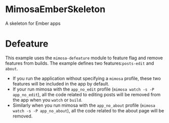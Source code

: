 MimosaEmberSkeleton
===================

A skeleton for Ember apps

Defeature
=========

This example uses the `mimosa-defeature` module to feature flag and remove features from builds. The example defines two features:`posts-edit` and `about`.

- If you run the application without specifying a `mimosa` profile, these two features will be included in the app by default. 
- If your run mimosa with the `app_no_edit` profile (`mimosa watch -s -P app_no_edit`), all the code related to editing posts will be removed from the app when you `watch` or `build`. 
- Similarly when you run mimosa with the `app_no_about` profile (`mimosa watch -s -P app_no_about`), all the code related to the about page will be removed.
